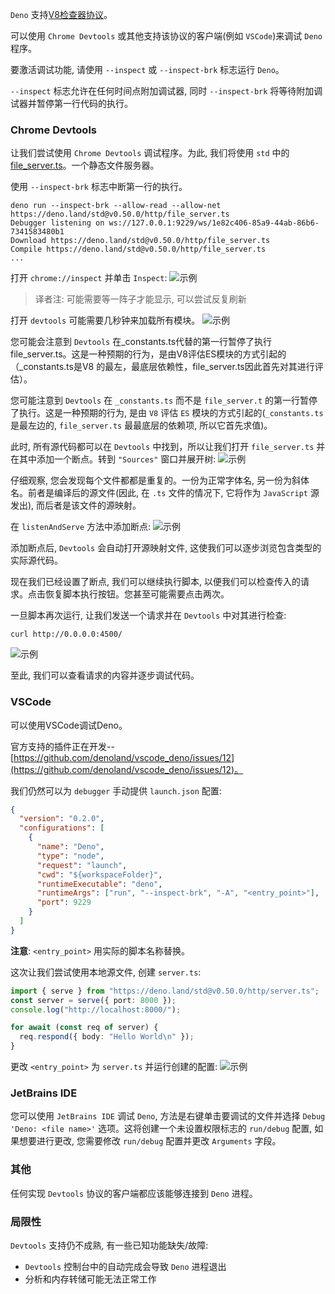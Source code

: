 `Deno` 支持[V8检查器协议](https://v8.dev/docs/inspector)。

可以使用 `Chrome Devtools` 或其他支持该协议的客户端(例如 `VSCode`)来调试 `Deno` 程序。

要激活调试功能, 请使用 `--inspect` 或 `--inspect-brk` 标志运行 `Deno`。

`--inspect` 标志允许在任何时间点附加调试器, 同时 `--inspect-brk` 将等待附加调试器并暂停第一行代码的执行。

### Chrome Devtools
让我们尝试使用 `Chrome Devtools` 调试程序。为此, 我们将使用 `std` 中的[file_server.ts](https://deno.land/std@v0.50.0/http/file_server.ts)。一个静态文件服务器。

使用 `--inspect-brk` 标志中断第一行的执行。
```shell
deno run --inspect-brk --allow-read --allow-net https://deno.land/std@v0.50.0/http/file_server.ts
Debugger listening on ws://127.0.0.1:9229/ws/1e82c406-85a9-44ab-86b6-7341583480b1
Download https://deno.land/std@v0.50.0/http/file_server.ts
Compile https://deno.land/std@v0.50.0/http/file_server.ts
...
```

打开 `chrome://inspect` 并单击 `Inspect`:
![示例](images/7_1_1.png)

> 译者注: 可能需要等一阵子才能显示, 可以尝试反复刷新

打开 `devtools` 可能需要几秒钟来加载所有模块。
![示例](images/7_1_2.png)

您可能会注意到 `Devtools` 在_constants.ts代替的第一行暂停了执行 file_server.ts。这是一种预期的行为，是由V8评估ES模块的方式引起的（_constants.ts是V8 的最左，最底层依赖性，file_server.ts因此首先对其进行评估）。

您可能注意到 `Devtools` 在 `_constants.ts` 而不是 `file_server.t` 的第一行暂停了执行。这是一种预期的行为, 是由 `V8` 评估 `ES` 模块的方式引起的(`_constants.ts` 是最左边的, `file_server.ts` 最最底层的依赖项, 所以它首先求值)。

此时, 所有源代码都可以在 `Devtools` 中找到，所以让我们打开 `file_server.ts` 并在其中添加一个断点。转到 `"Sources"` 窗口并展开树:
![示例](images/7_1_3.png)

仔细观察, 您会发现每个文件都都是重复的。一份为正常字体名, 另一份为斜体名。前者是编译后的源文件(因此, 在 `.ts` 文件的情况下, 它将作为 `JavaScript` 源发出), 而后者是该文件的源映射。

在 `listenAndServe` 方法中添加断点:
![示例](images/7_1_4.png)

添加断点后, `Devtools` 会自动打开源映射文件, 这使我们可以逐步浏览包含类型的实际源代码。

现在我们已经设置了断点, 我们可以继续执行脚本, 以便我们可以检查传入的请求。点击恢复脚本执行按钮。您甚至可能需要点击两次。

一旦脚本再次运行, 让我们发送一个请求并在 `Devtools` 中对其进行检查:
```shell
curl http://0.0.0.0:4500/
```
![示例](images/7_1_5.png)

至此, 我们可以查看请求的内容并逐步调试代码。

### VSCode
可以使用VSCode调试Deno。

官方支持的插件正在开发--[https://github.com/denoland/vscode_deno/issues/12](https://github.com/denoland/vscode_deno/issues/12)。

我们仍然可以为 `debugger` 手动提供 `launch.json` 配置:
```json
{
  "version": "0.2.0",
  "configurations": [
    {
      "name": "Deno",
      "type": "node",
      "request": "launch",
      "cwd": "${workspaceFolder}",
      "runtimeExecutable": "deno",
      "runtimeArgs": ["run", "--inspect-brk", "-A", "<entry_point>"],
      "port": 9229
    }
  ]
}
```
**注意**: `<entry_point>` 用实际的脚本名称替换。

这次让我们尝试使用本地源文件, 创建 `server.ts`:
```ts
import { serve } from "https://deno.land/std@v0.50.0/http/server.ts";
const server = serve({ port: 8000 });
console.log("http://localhost:8000/");

for await (const req of server) {
  req.respond({ body: "Hello World\n" });
}
```

更改 `<entry_point>` 为 `server.ts` 并运行创建的配置:
![示例](images/7_1_6.png)

### JetBrains IDE
您可以使用 `JetBrains IDE` 调试 `Deno`, 方法是右键单击要调试的文件并选择 `Debug 'Deno: <file name>'` 选项。这将创建一个未设置权限标志的 `run/debug` 配置, 如果想要进行更改, 您需要修改 `run/debug` 配置并更改 `Arguments` 字段。

### 其他
任何实现 `Devtools` 协议的客户端都应该能够连接到 `Deno` 进程。

### 局限性
`Devtools` 支持仍不成熟, 有一些已知功能缺失/故障:
- `Devtools` 控制台中的自动完成会导致 `Deno` 进程退出
- 分析和内存转储可能无法正常工作
